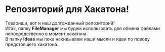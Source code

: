 # Репозиторий для Хакатона!
Товарищи, вот и наш долгожданный репозиторий!\
Итак, папку **FileManager** мы будем использовать для обмена файлами непосредственно в момент хакатона.\
В папку **Ideas** мы пока накидываем наши мысли и идеи по поводу предстоящего хакатона.
